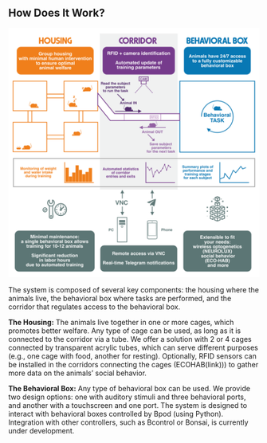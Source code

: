 ## How Does It Work?

![training_village](_static/training_village.png)

The system is composed of several key components: the housing where the animals live, the behavioral box where tasks are performed, and the corridor that regulates access to the behavioral box.

**The Housing:** The animals live together in one or more cages, which promotes better welfare. Any type of cage can be used, as long as it is connected to the corridor via a tube. We offer a solution with 2 or 4 cages connected by transparent acrylic tubes, which can serve different purposes (e.g., one cage with food, another for resting). Optionally, RFID sensors can be installed in the corridors connecting the cages (ECOHAB(link))) to gather more data on the animals’ social behavior.

**The Behavioral Box:** Any type of behavioral box can be used. We provide two design options: one with auditory stimuli and three behavioral ports, and another with a touchscreen and one port. The system is designed to interact with behavioral boxes controlled by Bpod (using Python). Integration with other controllers, such as Bcontrol or Bonsai, is currently under development.

<br>
